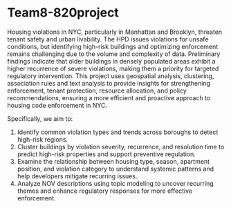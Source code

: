 # Team8-820project

Housing violations in NYC, particularly in Manhattan and Brooklyn, threaten tenant safety and urban livability. The HPD issues violations for unsafe conditions, but identifying high-risk buildings and optimizing enforcement remains challenging due to the volume and complexity of data. Preliminary findings indicate that older buildings in densely populated areas exhibit a higher recurrence of severe violations, making them a priority for targeted regulatory intervention. This project uses geospatial analysis, clustering, association rules and text analysis to provide insights for strengthening enforcement, tenant protection, resource allocation, and policy recommendations, ensuring a more efficient and proactive approach to housing code enforcement in NYC.

Specifically, we aim to: 
1. Identify common violation types and trends across boroughs to detect high-risk regions.
2. Cluster buildings by violation severity, recurrence, and resolution time to predict high-risk properties and support preventive regulation.
3. Examine the relationship between housing type, season, apartment position, and violation category to understand systemic patterns and help developers mitigate recurring issues.
4. Analyze NOV descriptions using topic modeling to uncover recurring themes and enhance regulatory responses for more effective enforcement.

